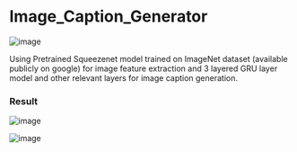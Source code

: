 # Image_Caption_Generator
![image](https://user-images.githubusercontent.com/32927601/146148596-62b7e0f5-6593-4e2f-8baf-2c46bfd1954e.png)

Using Pretrained Squeezenet model trained on ImageNet dataset (available publicly on google) for image
feature extraction and 3 layered GRU layer model and other relevant layers for image caption generation.

### Result
![image](https://user-images.githubusercontent.com/32927601/146148994-8945df75-d136-48c8-8369-ae8ada04a30e.png)

![image](https://user-images.githubusercontent.com/32927601/146149082-ee614c75-0f99-4db0-add0-ef7f6e31ad8b.png)


